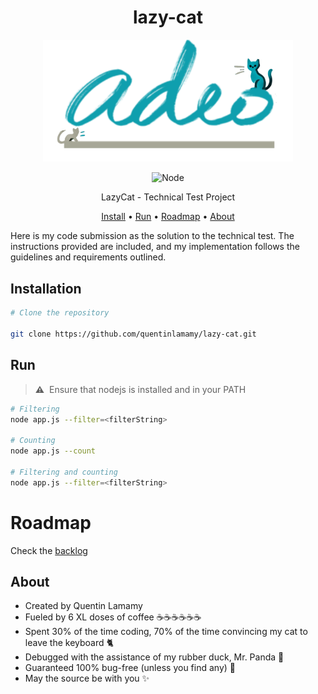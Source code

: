 <div align="center">

# lazy-cat

<img src="img/lazy-adeo-transparent.webp?raw=true" alt="lazy-adeo" width="400"/>
    
![Node](https://img.shields.io/badge/Node.js-43853D?style=for-the-badge&logo=node.js&logoColor=white)


LazyCat - Technical Test Project

[Install](#run) • [Run](#run) • [Roadmap](#roadmap) • [About](#about)
</div>

Here is my code submission as the solution to the technical test. The instructions provided are included, and my implementation follows the guidelines and requirements outlined.

## Installation

```bash
# Clone the repository

git clone https://github.com/quentinlamamy/lazy-cat.git
```

## Run

> **:warning:**
> &nbsp;Ensure that nodejs is installed and in your PATH

```bash
# Filtering
node app.js --filter=<filterString>

# Counting
node app.js --count

# Filtering and counting
node app.js --filter=<filterString>
```

# Roadmap
Check the [backlog](https://github.com/users/quentinlamamy/projects/3/views/1)

## About
- Created by Quentin Lamamy
- Fueled by 6 XL doses of coffee :coffee::coffee::coffee::coffee::coffee::coffee:
- Spent 30% of the time coding, 70% of the time convincing my cat to leave the keyboard :cat2:
- Debugged with the assistance of my rubber duck, Mr. Panda :panda_face:
- Guaranteed 100% bug-free (unless you find any) :bug:
- May the source be with you :sparkles: